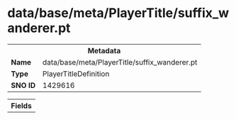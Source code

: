<h1>data/base/meta/PlayerTitle/suffix_wanderer.pt</h1><table><tr><th colspan="100%">Metadata</th></tr><tr><td><b>Name</b></td><td>data/base/meta/PlayerTitle/suffix_wanderer.pt</td></tr><tr><td><b>Type</b></td><td>PlayerTitleDefinition</td></tr><tr><td><b>SNO ID</b></td><td>1429616</td></tr></table>

<table><tr><th colspan="100%">Fields</th></tr></table>

